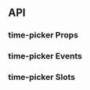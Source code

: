 ## API

### time-picker Props

<field-table :data="timePickerProps"/>

### time-picker Events

<field-table :data="timePickerEvents" type="emits" />

### time-picker Slots

<field-table :data="timePickerSlots" :showDefaultValue="false" type="slots"/>

<script setup>
import { ref } from 'vue';

const timePickerProps = ref([
  {
    name: 'type',
    desc: '选择器类型',
    type: "'time' | 'time-range'",
    value: "'time'",
  },
  {
    name: 'model-value (v-model)',
    desc: '绑定值',
    type: 'string | number | Date | Array<string | number | Date>',
    value: '-',
  },
  {
    name: 'default-value',
    desc: '默认值',
    type: 'string | number | Date | Array<string | number | Date>',
    value: '-',
  },
  {
    name: 'disabled',
    desc: '是否禁用',
    type: 'boolean',
    value: '`false`',
  },
  {
    name: 'allow-clear',
    desc: '是否允许清除',
    type: 'boolean',
    value: '`true`',
  },
  {
    name: 'readonly',
    desc: '是否为只读模式',
    type: 'boolean',
    value: '`false`',
  },
  {
    name: 'error',
    desc: '是否为错误状态',
    type: 'boolean',
    value: '`false`',
  },
  {
    name: 'format',
    desc: '展示日期的格式，参考字符串解析格式',
    type: 'string',
    value: "'HH:mm:ss'",
  },
  {
    name: 'placeholder',
    desc: '提示文案',
    type: 'string | string[]',
    value: '-',
  },
  {
    name: 'size',
    desc: '输入框尺寸',
    type: "'mini' | 'small' | 'medium' | 'large'",
    value: "'medium'",
  },
  {
    name: 'popup-container',
    desc: '弹出框的挂载容器',
    type: 'string | HTMLElement',
    value: '-',
  },
  {
    name: 'use12-hours',
    desc: '12 小时制',
    type: 'boolean',
    value: '`false`',
  },
  {
    name: 'step',
    desc: '设置 时 / 分 / 秒 的选择间隔',
    type: '{ hour?: number; minute?: number; second?: number;}',
    value: '-',
  },
  {
    name: 'disabled-hours',
    desc: '禁用的部分小时选项',
    type: '() => number[]',
    value: '-',
  },
  {
    name: 'disabled-minutes',
    desc: '禁用的部分分钟选项',
    type: '(selectedHour?: number) => number[]',
    value: '-',
  },
  {
    name: 'disabled-seconds',
    desc: '禁用的部分秒数选项',
    type: '(selectedHour?: number, selectedMinute?: number) => number[]',
    value: '-',
  },
  {
    name: 'hide-disabled-options',
    desc: '隐藏禁止选择的选项',
    type: 'boolean',
    value: '`false`',
  },
  {
    name: 'disable-confirm',
    desc: '禁用确认步骤，开启后直接点选时间不需要点击确认按钮',
    type: 'boolean',
    value: '`false`',
  },
  {
    name: 'position',
    desc: '弹出的位置',
    type: "'top' | 'tl' | 'tr' | 'bottom' | 'bl' | 'br'",
    value: "'bl'",
  },
  {
    name: 'popup-visible (v-model)',
    desc: '控制弹出框打开或者关闭',
    type: 'boolean',
    value: '-',
  },
  {
    name: 'default-popup-visible',
    desc: '弹出框默认打开或者关闭',
    type: 'boolean',
    value: '`false`',
  },
  {
    name: 'trigger-props',
    desc: '可以传入 Trigger 组件的参数',
    type: 'TriggerProps',
    value: '-',
  },
  {
    name: 'unmount-on-close',
    desc: '是否在关闭后销毁 dom 结构',
    type: 'boolean',
    value: '`false`',
  },
]);

const timePickerEvents = ref([
  {
    name: 'change',
    desc: '组件值发生改变',
    type: '(timeString: string | Array<string | undefined> | undefined, time: Date | Array<Date | undefined> | undefined) => void',
  },
  {
    name: 'select',
    desc: '选择时间但未触发组件值变化',
    type: '(timeString: string | Array<string | undefined>, time: Date | Array<Date | undefined>) => void',
  },
  {
    name: 'clear',
    desc: '点击清除按钮',
    type: '() => void',
  },
  {
    name: 'popup-visible-change',
    desc: '弹出框展开和收起',
    type: '(visible: boolean) => void',
  },
]);

const timePickerSlots = ref([
  {
    name: 'prefix',
    desc: '输入框前缀',
    value: '2.41.0',
  },
  {
    name: 'suffix-icon',
    desc: '输入框后缀图标',
  },
  {
    name: 'extra',
    desc: '额外的页脚',
  },
]);
</script>

